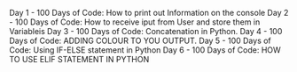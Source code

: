 Day 1 - 100 Days of Code: How to print out Information on the console 
Day 2 - 100 Days of Code: How to receive iput from User and store them in Variableis
Day 3 - 100 Days of Code: Concatenation in Python.
Day 4 - 100 Days of Code: ADDING COLOUR TO YOU OUTPUT.
Day 5 - 100 Days of Code: Using IF-ELSE statement in Python
Day 6 - 100 Days of Code: HOW TO USE ELIF STATEMENT IN PYTHON
